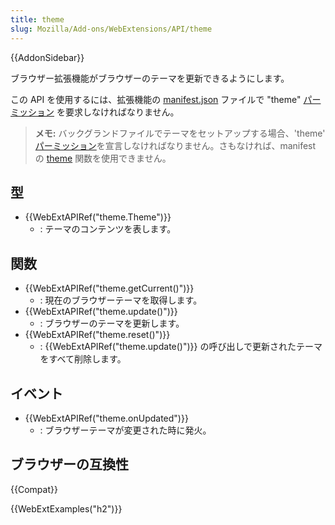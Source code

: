 ```yaml
---
title: theme
slug: Mozilla/Add-ons/WebExtensions/API/theme
---
```


{{AddonSidebar}}

ブラウザー拡張機能がブラウザーのテーマを更新できるようにします。

この API を使用するには、拡張機能の [manifest.json](/ja/docs/Mozilla/Add-ons/WebExtensions/manifest.json) ファイルで "theme" [パーミッション](/ja/docs/Mozilla/Add-ons/WebExtensions/manifest.json/permissions) を要求しなければなりません。

> **メモ:** バックグランドファイルでテーマをセットアップする場合、'theme' [パーミッション](/ja/docs/Mozilla/Add-ons/WebExtensions/manifest.json/permissions)を宣言しなければなりません。さもなければ、manifest の [theme](/ja/Add-ons/WebExtensions/manifest.json/theme) 関数を使用できません。

## 型

- {{WebExtAPIRef("theme.Theme")}}
  - : テーマのコンテンツを表します。

## 関数

- {{WebExtAPIRef("theme.getCurrent()")}}
  - : 現在のブラウザーテーマを取得します。
- {{WebExtAPIRef("theme.update()")}}
  - : ブラウザーのテーマを更新します。
- {{WebExtAPIRef("theme.reset()")}}
  - : {{WebExtAPIRef("theme.update()")}} の呼び出しで更新されたテーマをすべて削除します。

## イベント

- {{WebExtAPIRef("theme.onUpdated")}}
  - : ブラウザーテーマが変更された時に発火。

## ブラウザーの互換性

{{Compat}}

{{WebExtExamples("h2")}}
